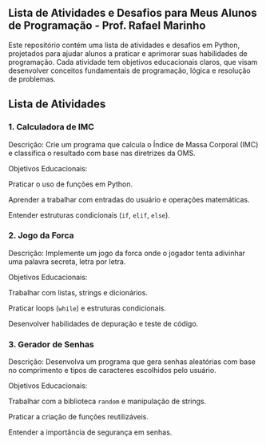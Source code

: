 ## Lista de Atividades e Desafios para Meus Alunos de Programação - Prof. Rafael Marinho

Este repositório contém uma lista de atividades e desafios em Python, projetados para ajudar alunos a praticar e aprimorar suas habilidades de programação. Cada atividade tem objetivos educacionais claros, que visam desenvolver conceitos fundamentais de programação, lógica e resolução de problemas.

## Lista de Atividades
### 1. Calculadora de IMC
Descrição: Crie um programa que calcula o Índice de Massa Corporal (IMC) e classifica o resultado com base nas diretrizes da OMS.

Objetivos Educacionais:

Praticar o uso de funções em Python.

Aprender a trabalhar com entradas do usuário e operações matemáticas.

Entender estruturas condicionais (``` if ```, ```elif```, ```else```).

### 2. Jogo da Forca
Descrição: Implemente um jogo da forca onde o jogador tenta adivinhar uma palavra secreta, letra por letra.

Objetivos Educacionais:

Trabalhar com listas, strings e dicionários.

Praticar loops (```while```) e estruturas condicionais.

Desenvolver habilidades de depuração e teste de código.

### 3. Gerador de Senhas
Descrição: Desenvolva um programa que gera senhas aleatórias com base no comprimento e tipos de caracteres escolhidos pelo usuário.

Objetivos Educacionais:

Trabalhar com a biblioteca ```random``` e manipulação de strings.

Praticar a criação de funções reutilizáveis.

Entender a importância de segurança em senhas.